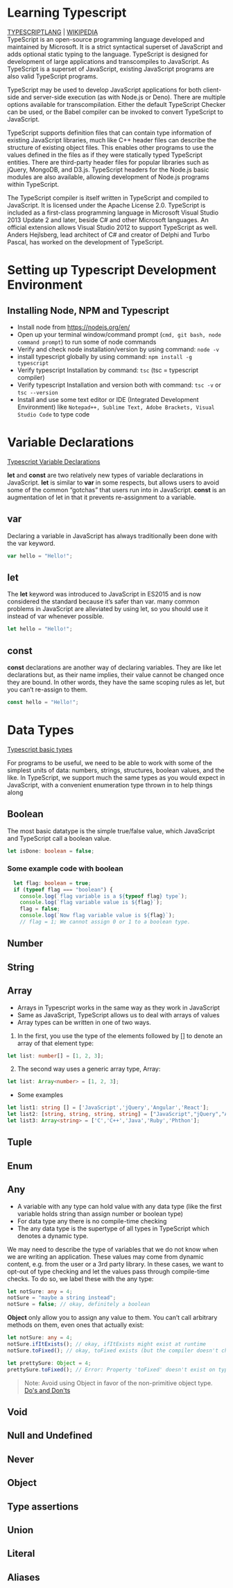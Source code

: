 # Learning Typescript

[TYPESCRIPTLANG](https://www.typescriptlang.org/) | [WIKIPEDIA](https://en.wikipedia.org/wiki/TypeScript)  
TypeScript is an open-source programming language developed and maintained by Microsoft. It is a strict syntactical superset of JavaScript and adds optional static typing to the language. TypeScript is designed for development of large applications and transcompiles to JavaScript. As TypeScript is a superset of JavaScript, existing JavaScript programs are also valid TypeScript programs.

TypeScript may be used to develop JavaScript applications for both client-side and server-side execution (as with Node.js or Deno). There are multiple options available for transcompilation. Either the default TypeScript Checker can be used, or the Babel compiler can be invoked to convert TypeScript to JavaScript.

TypeScript supports definition files that can contain type information of existing JavaScript libraries, much like C++ header files can describe the structure of existing object files. This enables other programs to use the values defined in the files as if they were statically typed TypeScript entities. There are third-party header files for popular libraries such as jQuery, MongoDB, and D3.js. TypeScript headers for the Node.js basic modules are also available, allowing development of Node.js programs within TypeScript.

The TypeScript compiler is itself written in TypeScript and compiled to JavaScript. It is licensed under the Apache License 2.0. TypeScript is included as a first-class programming language in Microsoft Visual Studio 2013 Update 2 and later, beside C# and other Microsoft languages. An official extension allows Visual Studio 2012 to support TypeScript as well. Anders Hejlsberg, lead architect of C# and creator of Delphi and Turbo Pascal, has worked on the development of TypeScript.

# Setting up Typescript Development Environment

## Installing Node, NPM and Typescript

- Install node from https://nodejs.org/en/
- Open up your terminal window/command prompt (`cmd, git bash, node command prompt`) to run some of node commands
- Verify and check node installation/version by using command: `node -v`
- install typescript globally by using command: `npm install -g typescript`
- Verify typescript Installation by command: `tsc` (tsc = typescript compiler)
- Verify typescript Installation and version both with command: `tsc -v` or `tsc --version`
- Install and use some text editor or IDE (Integrated Development Environment) like `Notepad++, Sublime Text, Adobe Brackets, Visual Studio Code` to type code

# Variable Declarations

[Typescript Variable Declarations](https://www.typescriptlang.org/docs/handbook/variable-declarations.html)

**let** and **const** are two relatively new types of variable declarations in JavaScript. **let** is similar to **var** in some respects, but allows users to avoid some of the common “gotchas” that users run into in JavaScript. **const** is an augmentation of let in that it prevents re-assignment to a variable.

## var

Declaring a variable in JavaScript has always traditionally been done with the var keyword.

```TypeScript
var hello = "Hello!";
```

## let

The **let** keyword was introduced to JavaScript in ES2015 and is now considered the standard because it’s safer than var. many common problems in JavaScript are alleviated by using let, so you should use it instead of var whenever possible.

```TypeScript
let hello = "Hello!";
```

## const

**const** declarations are another way of declaring variables. They are like let declarations but, as their name implies, their value cannot be changed once they are bound. In other words, they have the same scoping rules as let, but you can’t re-assign to them.

```TypeScript
const hello = "Hello!";
```

# Data Types

[Typescript basic types](https://www.typescriptlang.org/docs/handbook/basic-types.html#)

For programs to be useful, we need to be able to work with some of the simplest units of data: numbers, strings, structures, boolean values, and the like. In TypeScript, we support much the same types as you would expect in JavaScript, with a convenient enumeration type thrown in to help things along

## Boolean
The most basic datatype is the simple true/false value, which JavaScript and TypeScript call a boolean value.

```TypeScript
let isDone: boolean = false;
```

### Some example code with boolean
```TypeScript
  let flag: boolean = true;
  if (typeof flag === "boolean") {
    console.log(`flag variable is a ${typeof flag} type`);
    console.log(`flag variable value is ${flag}`);
    flag = false;
    console.log(`Now flag variable value is ${flag}`);
    // flag = 1; We cannot assign 0 or 1 to a boolean type.
```

## Number

## String

## Array

 - Arrays in Typescript works in the same way as they work in JavaScript
 - Same as JavaScript, TypeScript allows us to deal with arrays of values
 - Array types can be written in one of two ways. 
 
 1. In the first, you use the type of the elements followed by [] to denote an array of that element type:
 
 ```TypeScript
 let list: number[] = [1, 2, 3];
 ```
2. The second way uses a generic array type, Array<elemType>:
 
 ```TypeScript
 let list: Array<number> = [1, 2, 3];
 ```
- Some examples
 ```TypeScript
 let list1: string [] = ['JavaScript','jQuery','Angular','React'];
 let list2: [string, string, string, string] = ["JavaScript","jQuery","Angular","React"];
 let list3: Array<string> = ['C','C++','Java','Ruby','Phthon'];
 ```  

## Tuple

## Enum

## Any

- A variable with any type can hold value with any data type (like the first variable holds string than assign number or boolean type)
- For data type any there is no compile-time checking
- The any data type is the supertype of all types in TypeScript which denotes a dynamic type.

We may need to describe the type of variables that we do not know when we are writing an application. These values may come from dynamic content, e.g. from the user or a 3rd party library. In these cases, we want to opt-out of type checking and let the values pass through compile-time checks. To do so, we label these with the any type:

```TypeScript
let notSure: any = 4;
notSure = "maybe a string instead";
notSure = false; // okay, definitely a boolean
```

**Object** only allow you to assign any value to them. You can’t call arbitrary methods on them, even ones that actually exist:
```TypeScript
let notSure: any = 4;
notSure.ifItExists(); // okay, ifItExists might exist at runtime
notSure.toFixed(); // okay, toFixed exists (but the compiler doesn't check)

let prettySure: Object = 4;
prettySure.toFixed(); // Error: Property 'toFixed' doesn't exist on type 'Object'.
```
>Note: Avoid using Object in favor of the non-primitive object type. [Do's and Don'ts](https://www.typescriptlang.org/docs/handbook/declaration-files/do-s-and-don-ts.html#general-types)

## Void

## Null and Undefined

## Never

## Object

## Type assertions

## Union

## Literal

## Aliases
